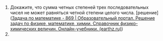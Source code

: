 1. Докажите, что сумма четных степеней трех последовательных чисел не может равняться четной степени целого числа. [решение]([Задача по математике - 869 | Образовательный портал. Решение задач по физике, математике, химии. Справочник физико-химических величин. Онлайн-учебники. (earthz.ru)](https://earthz.ru/solves/Zadacha-po-matematike-869?ysclid=m1kppsrins218091442))
2. 
